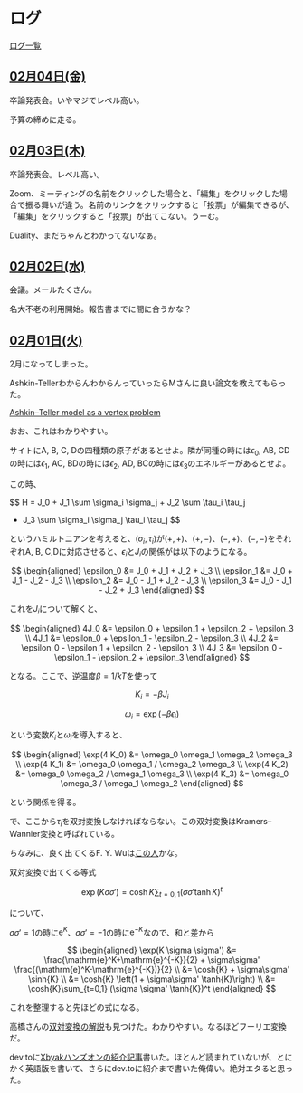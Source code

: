 # ログ

[ログ一覧](index.html)

## [02月04日(金)](#04) <a id="04"></a>

卒論発表会。いやマジでレベル高い。

予算の締めに走る。

## [02月03日(木)](#03) <a id="03"></a>

卒論発表会。レベル高い。

Zoom、ミーティングの名前をクリックした場合と、「編集」をクリックした場合で振る舞いが違う。名前のリンクをクリックすると「投票」が編集できるが、「編集」をクリックすると「投票」が出てこない。うーむ。

Duality、まだちゃんとわかってないなぁ。

## [02月02日(水)](#02) <a id="02"></a>

会議。メールたくさん。

名大不老の利用開始。報告書までに間に合うかな？

## [02月01日(火)](#01) <a id="01"></a>

2月になってしまった。

Ashkin-TellerわからんわからんっていったらMさんに良い論文を教えてもらった。

[Ashkin–Teller model as a vertex problem](https://doi.org/10.1063/1.523343)

おお、これはわかりやすい。

サイトにA, B, C, Dの四種類の原子があるとせよ。隣が同種の時には$\epsilon_0$, AB, CDの時には$\epsilon_1$, AC, BDの時には$\epsilon_2$, AD, BCの時には$\epsilon_3$のエネルギーがあるとせよ。

この時、

$$
H = J_0 + J_1 \sum \sigma_i \sigma_j + J_2 \sum \tau_i \tau_j 
+ J_3 \sum \sigma_i \sigma_j \tau_i \tau_j
$$

というハミルトニアンを考えると、$(\sigma_i, \tau_i)$が$(+,+)$、$(+,-)$、$(-,+)$、$(-,-)$をそれぞれA, B, C,Dに対応させると、$\epsilon_i$と$J_i$の関係がは以下のようになる。

$$
\begin{aligned}
\epsilon_0 &= J_0 + J_1 + J_2 + J_3 \\
\epsilon_1 &= J_0 + J_1 - J_2 - J_3 \\
\epsilon_2 &= J_0 - J_1 + J_2 - J_3 \\
\epsilon_3 &= J_0 - J_1 - J_2 + J_3 
\end{aligned}
$$

これを$J_i$について解くと、

$$
\begin{aligned}
4J_0 &= \epsilon_0 + \epsilon_1 + \epsilon_2 + \epsilon_3 \\
4J_1 &= \epsilon_0 + \epsilon_1 - \epsilon_2 - \epsilon_3 \\
4J_2 &= \epsilon_0 - \epsilon_1 + \epsilon_2 - \epsilon_3 \\
4J_3 &= \epsilon_0 - \epsilon_1 - \epsilon_2 + \epsilon_3
\end{aligned}
$$

となる。ここで、逆温度$\beta = 1/kT$を使って

$$
K_i = - \beta J_i
$$

$$
\omega_i = \exp\left(-\beta \epsilon_i\right)
$$

という変数$K_i$と$\omega_i$を導入すると、

$$
\begin{aligned}
\exp(4 K_0) &= \omega_0 \omega_1 \omega_2 \omega_3 \\
\exp(4 K_1) &= \omega_0 \omega_1 / \omega_2 \omega_3 \\
\exp(4 K_2) &= \omega_0 \omega_2 / \omega_1 \omega_3 \\
\exp(4 K_3) &= \omega_0 \omega_3 / \omega_1 \omega_2 
\end{aligned}
$$

という関係を得る。

で、ここから$\tau_i$を双対変換しなければならない。この双対変換はKramers–Wannier変換と呼ばれている。

ちなみに、良く出てくるF. Y. Wuは[この人](https://ja.wikipedia.org/wiki/%E4%BC%8D%E6%B3%95%E5%B2%B3)かな。

双対変換で出てくる等式

$$
\exp(K \sigma \sigma') = \cosh{K}\sum_{t=0,1} (\sigma \sigma' \tanh{K})^t
$$

について、

$\sigma \sigma' = 1$の時に$\mathrm{e}^K$、$\sigma \sigma' = -1$の時に$\mathrm{e}^{-K}$なので、和と差から

$$
\begin{aligned}
\exp(K \sigma \sigma') &= \frac{\mathrm{e}^K+\mathrm{e}^{-K}}{2} + \sigma\sigma' \frac{(\mathrm{e}^K-\mathrm{e}^{-K})}{2} \\
&= \cosh{K} + \sigma\sigma' \sinh{K} \\
&= \cosh{K} \left(1 + \sigma\sigma' \tanh{K}\right) \\
&= \cosh{K}\sum_{t=0,1} (\sigma \sigma' \tanh{K})^t
\end{aligned}
$$

これを整理すると先ほどの式になる。

高橋さんの[双対変換の解説](http://www.stat.phys.titech.ac.jp/~ktaka/rg/duality.pdf)も見つけた。わかりやすい。なるほどフーリエ変換だ。

dev.toに[Xbyakハンズオンの紹介記事](https://dev.to/kaityo256/docker-environment-for-arm-sve-1bm5)書いた。ほとんど読まれていないが、とにかく英語版を書いて、さらにdev.toに紹介まで書いた俺偉い。絶対エタると思った。
